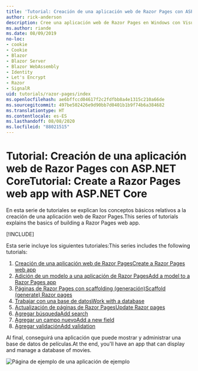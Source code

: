 ```yaml
---
title: 'Tutorial: Creación de una aplicación web de Razor Pages con ASP.NET Core'
author: rick-anderson
description: Cree una aplicación web de Razor Pages en Windows con Visual Studio, ASP.NET Core y EF Core.
ms.author: riande
ms.date: 08/09/2019
no-loc:
- cookie
- Cookie
- Blazor
- Blazor Server
- Blazor WebAssembly
- Identity
- Let's Encrypt
- Razor
- SignalR
uid: tutorials/razor-pages/index
ms.openlocfilehash: ae6bffccd04617f2c2fdfbb8a4e1315c210a66de
ms.sourcegitcommit: 497be502426e9d90bb7d0401b1b9f74b6a384682
ms.translationtype: HT
ms.contentlocale: es-ES
ms.lasthandoff: 08/08/2020
ms.locfileid: "88021515"
---
```

# <a name="tutorial-create-a-no-locrazor-pages-web-app-with-aspnet-core"></a><span data-ttu-id="c421a-103">Tutorial: Creación de una aplicación web de Razor Pages con ASP.NET Core</span><span class="sxs-lookup"><span data-stu-id="c421a-103">Tutorial: Create a Razor Pages web app with ASP.NET Core</span></span>

<span data-ttu-id="c421a-104">En esta serie de tutoriales se explican los conceptos básicos relativos a la creación de una aplicación web de Razor Pages.</span><span class="sxs-lookup"><span data-stu-id="c421a-104">This series of tutorials explains the basics of building a Razor Pages web app.</span></span> 

[!INCLUDE[](~/includes/advancedRP.md)]

<span data-ttu-id="c421a-105">Esta serie incluye los siguientes tutoriales:</span><span class="sxs-lookup"><span data-stu-id="c421a-105">This series includes the following tutorials:</span></span>

1. [<span data-ttu-id="c421a-106">Creación de una aplicación web de Razor Pages</span><span class="sxs-lookup"><span data-stu-id="c421a-106">Create a Razor Pages web app</span></span>](xref:tutorials/razor-pages/razor-pages-start)
1. [<span data-ttu-id="c421a-107">Adición de un modelo a una aplicación de Razor Pages</span><span class="sxs-lookup"><span data-stu-id="c421a-107">Add a model to a Razor Pages app</span></span>](xref:tutorials/razor-pages/model)
1. [<span data-ttu-id="c421a-108">Páginas de Razor Pages con scaffolding (generación)</span><span class="sxs-lookup"><span data-stu-id="c421a-108">Scaffold (generate) Razor pages</span></span>](xref:tutorials/razor-pages/page)
1. [<span data-ttu-id="c421a-109">Trabajar con una base de datos</span><span class="sxs-lookup"><span data-stu-id="c421a-109">Work with a database</span></span>](xref:tutorials/razor-pages/sql)
1. [<span data-ttu-id="c421a-110">Actualización de páginas de Razor Pages</span><span class="sxs-lookup"><span data-stu-id="c421a-110">Update Razor pages</span></span>](xref:tutorials/razor-pages/da1)
1. [<span data-ttu-id="c421a-111">Agregar búsqueda</span><span class="sxs-lookup"><span data-stu-id="c421a-111">Add search</span></span>](xref:tutorials/razor-pages/search)
1. [<span data-ttu-id="c421a-112">Agregar un campo nuevo</span><span class="sxs-lookup"><span data-stu-id="c421a-112">Add a new field</span></span>](xref:tutorials/razor-pages/new-field)
1. [<span data-ttu-id="c421a-113">Agregar validación</span><span class="sxs-lookup"><span data-stu-id="c421a-113">Add validation</span></span>](xref:tutorials/razor-pages/validation)

<span data-ttu-id="c421a-114">Al final, conseguirá una aplicación que puede mostrar y administrar una base de datos de películas.</span><span class="sxs-lookup"><span data-stu-id="c421a-114">At the end, you'll have an app that can display and manage a database of movies.</span></span>

![Página de ejemplo de una aplicación de ejemplo](index/_static/sample-page.png)
